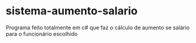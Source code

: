 # sistema-aumento-salario
Programa feito totalmente em c# que faz o cálculo de aumento se salário para o funcionário escolhido
